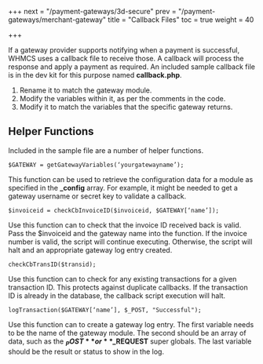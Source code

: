 +++
next = "/payment-gateways/3d-secure"
prev = "/payment-gateways/merchant-gateway"
title = "Callback Files"
toc = true
weight = 40

+++

If a gateway provider supports notifying when a payment is successful, WHMCS uses a callback file to receive those.
A callback will process the response and apply a payment as required.
An included sample callback file is in the dev kit for this purpose named **callback.php**.

1. Rename it to match the gateway module.
2. Modify the variables within it, as per the comments in the code.
3. Modify it to match the variables that the specific gateway returns.

## Helper Functions <a id="helper-functions"></a>

Included in the sample file are a number of helper functions.

`$GATEWAY = getGatewayVariables(‘yourgatewayname’);`

This function can be used to retrieve the configuration data for a module as specified in the **_config** array. 
For example, it might be needed to get a gateway username or secret key to validate a callback.

`$invoiceid = checkCbInvoiceID($invoiceid, $GATEWAY[‘name’]);`

Use this function can to check that the invoice ID received back is valid.
Pass the $invoiceid and the gateway name into the function.
If the invoice number is valid, the script will continue executing.
Otherwise, the script will halt and an appropriate gateway log entry created.

`checkCbTransID($transid);`

Use this function can to check for any existing transactions for a given transaction ID.
This protects against duplicate callbacks.
If the transaction ID is already in the database, the callback script execution will halt.

`logTransaction($GATEWAY[‘name’], $_POST, "Successful");`

Use this function can to create a gateway log entry.
The first variable needs to be the name of the gateway module.
The second should be an array of data, such as the **$_POST** or **$_REQUEST** super globals.
The last variable should be the result or status to show in the log.




